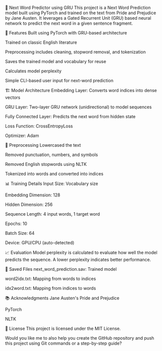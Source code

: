 🧠 Next Word Predictor using GRU
This project is a Next Word Prediction model built using PyTorch and trained on the text from Pride and Prejudice by Jane Austen. It leverages a Gated Recurrent Unit (GRU) based neural network to predict the next word in a given sentence fragment.

🚀 Features
Built using PyTorch with GRU-based architecture

Trained on classic English literature

Preprocessing includes cleaning, stopword removal, and tokenization

Saves the trained model and vocabulary for reuse

Calculates model perplexity

Simple CLI-based user input for next-word prediction

🏗️ Model Architecture
Embedding Layer: Converts word indices into dense vectors

GRU Layer: Two-layer GRU network (unidirectional) to model sequences

Fully Connected Layer: Predicts the next word from hidden state

Loss Function: CrossEntropyLoss

Optimizer: Adam

🧹 Preprocessing
Lowercased the text

Removed punctuation, numbers, and symbols

Removed English stopwords using NLTK

Tokenized into words and converted into indices

📊 Training Details
Input Size: Vocabulary size

Embedding Dimension: 128

Hidden Dimension: 256

Sequence Length: 4 input words, 1 target word

Epochs: 10

Batch Size: 64

Device: GPU/CPU (auto-detected)

📈 Evaluation
Model perplexity is calculated to evaluate how well the model predicts the sequence. A lower perplexity indicates better performance.

💾 Saved Files
next_word_prediction.sav: Trained model

word2idx.txt: Mapping from words to indices

idx2word.txt: Mapping from indices to words

📚 Acknowledgments
Jane Austen's Pride and Prejudice

PyTorch

NLTK

📄 License
This project is licensed under the MIT License.

Would you like me to also help you create the GitHub repository and push this project using Git commands or a step-by-step guide?









